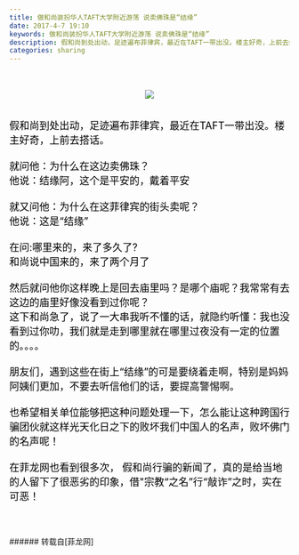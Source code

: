 ```yaml
---
title: 做和尚装扮华人TAFT大学附近游荡 说卖佛珠是“结缘”
date: 2017-4-7 19:10
keywords: 做和尚装扮华人TAFT大学附近游荡 说卖佛珠是“结缘”
description: 假和尚到处出动，足迹遍布菲律宾，最近在TAFT一带出没。楼主好奇，上前去搭话。就问他：为什么在这边卖佛珠？他说：结缘阿，这个是平安的，戴着平安就又问他：为什么在这菲律宾的街头卖呢？他说：这是“结缘”在问:哪里来的，来了多久了? 和尚说中国来的，来了两个月了然后就问他你这样晚上是回去庙里吗？是哪个庙呢？我常常有去这边的庙里好像没看到过你呢？这下和尚急了，说了一大串我听不懂的话，就隐约听懂：我也没看到过你叻，我们就是走到哪里就在哪里过夜没有一定的位置的。。。。朋友们，遇到这些在街上“结缘”的可是要绕着走啊，特别是妈妈阿姨们更加，不要去听信他们的话，要提高警惕啊。也希望相关单位能够把这种问题处理一下，怎么能让这种跨国行骗团伙就这样光天化日之下的败坏我们中国人的名声，败坏佛门的名声呢！在菲龙网也看到很多次， 假和尚行骗的新闻了，真的是给当地的人留下了很恶劣的印象，借"宗教“之名”行“敲诈”之时，实在可恶！
categories: sharing
---
```

<td class="t_f" id="postmessage_662833">

<br/>
<br/>
<div align="center">

<img aid="527157" data-cf-modified-5ca6875b8c7710db2c61aecf-="" file="data/attachment/forum/201704/07/191622kfpkkkpttujmuksn.jpg.thumb.jpg" id="aimg_527157" inpost="1" onclick="" onmouseover="" src="http://www.flw.ph/data/attachment/forum/201704/07/191622kfpkkkpttujmuksn.jpg" style="cursor:pointer" zoomfile="data/attachment/forum/201704/07/191622kfpkkkpttujmuksn.jpg"/>


</div><br/>
<br/>
<font size="4"><font color="#000000">假和尚到处出动，足迹遍布菲律宾，最近在TAFT一带出没。楼主好奇，上前去搭话。<br/>
<br/>
就问他：为什么在这边卖佛珠？<br/>
他说：结缘阿，这个是平安的，戴着平安<br/>
<br/>
就又问他：为什么在这菲律宾的街头卖呢？<br/>
他说：这是“结缘”<br/>
<br/>
在问:哪里来的，来了多久了? <br/>
和尚说中国来的，来了两个月了<br/>
<br/>
然后就问他你这样晚上是回去庙里吗？是哪个庙呢？我常常有去这边的庙里好像没看到过你呢？<br/>
这下和尚急了，说了一大串我听不懂的话，就隐约听懂：我也没看到过你叻，我们就是走到哪里就在哪里过夜没有一定的位置的。。。。<br/>
<br/>
朋友们，遇到这些在街上“结缘”的可是要绕着走啊，特别是妈妈阿姨们更加，不要去听信他们的话，要提高警惕啊。<br/>
<br/>
也希望相关单位能够把这种问题处理一下，怎么能让这种跨国行骗团伙就这样光天化日之下的败坏我们中国人的名声，败坏佛门的名声呢！<br/>
<br/>
在菲龙网也看到很多次， 假和尚行骗的新闻了，真的是给当地的人留下了很恶劣的印象，借"宗教“之名”行“敲诈”之时，实在可恶！<br/>
<br/>
<br/>
</font></font><br/>
</td>
###### 转载自[菲龙网]